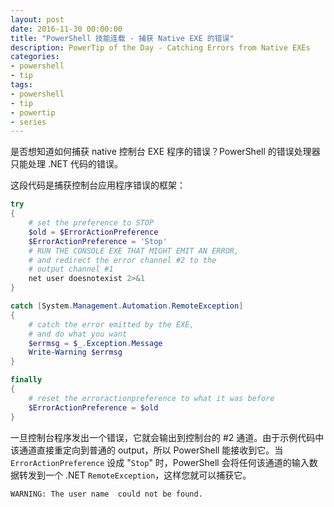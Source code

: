 ```yaml
---
layout: post
date: 2016-11-30 00:00:00
title: "PowerShell 技能连载 - 捕获 Native EXE 的错误"
description: PowerTip of the Day - Catching Errors from Native EXEs
categories:
- powershell
- tip
tags:
- powershell
- tip
- powertip
- series
---
```

是否想知道如何捕获 native 控制台 EXE 程序的错误？PowerShell 的错误处理器只能处理 .NET 代码的错误。

这段代码是捕获控制台应用程序错误的框架：

```powershell
try
{
    # set the preference to STOP
    $old = $ErrorActionPreference
    $ErrorActionPreference = 'Stop'
    # RUN THE CONSOLE EXE THAT MIGHT EMIT AN ERROR,
    # and redirect the error channel #2 to the
    # output channel #1
    net user doesnotexist 2>&1
}

catch [System.Management.Automation.RemoteException]
{
    # catch the error emitted by the EXE,
    # and do what you want
    $errmsg = $_.Exception.Message
    Write-Warning $errmsg
}

finally
{
    # reset the erroractionpreference to what it was before
    $ErrorActionPreference = $old
}
```

一旦控制台程序发出一个错误，它就会输出到控制台的 \#2 通道。由于示例代码中该通道直接重定向到普通的 output，所以 PowerShell 能接收到它。当 `ErrorActionPreference` 设成 "`Stop`" 时，PowerShell 会将任何该通道的输入数据转发到一个 .NET `RemoteException`，这样您就可以捕获它。

```
WARNING: The user name  could not be found.
```
<!--本文国际来源：[Catching Errors from Native EXEs](http://community.idera.com/powershell/powertips/b/tips/posts/catching-errors-from-native-exes)-->

